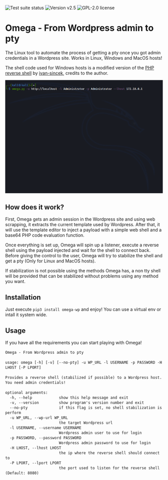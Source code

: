 <img alt="Test suite status" src="https://img.shields.io/github/workflow/status/anthares101/omega/CI?style=for-the-badge"> <img alt="Version v2.5" src="https://img.shields.io/badge/version-v2.5-blue?style=for-the-badge"> <img alt="GPL-2.0 license" src="https://img.shields.io/github/license/anthares101/omega?style=for-the-badge">

# Omega - From Wordpress admin to pty

The Linux tool to automate the process of getting a pty once you got admin credentials in a Wordpress site. Works in Linux, Windows and MacOS hosts! 

The shell code used for Windows hosts is a modified version of the [PHP reverse shell](https://github.com/ivan-sincek/php-reverse-shell/blob/master/src/php_reverse_shell.php) by [ivan-sincek](https://github.com/ivan-sincek), credits to the author.

![Omega getting a pty to a Wordpress host](https://raw.githubusercontent.com/anthares101/omega/master/assets/demo.gif)

## How does it work?

First, Omega gets an admin session in the Wordpress site and using web scrapping, it extracts the current template used by Wordpress. After that, it will use the template editor to inject a payload with a simple web shell and a base64 PHP code evaluation function.

Once everything is set up, Omega will spin up a listener, execute a reverse shell using the payload injected and wait for the shell to connect back. Before giving the control to the user, Omega will try to stabilize the shell and get a pty (Only for Linux and MacOS hosts).

If stabilization is not possible using the methods Omega has, a non tty shell will be provided that can be stabilized without problems using any method you want.

## Installation

Just execute `pip3 install omega-wp` and enjoy! You can use a virtual env or intall it system wide.

## Usage

If you have all the requirements you can start playing with Omega!

```
Omega - From Wordpress admin to pty

usage: omega [-h] [-v] [--no-pty] -u WP_URL -l USERNAME -p PASSWORD -H LHOST [-P LPORT]

Provides a reverse shell (stabilized if possible) to a Wordpress host. You need admin credentials!

optional arguments:
  -h, --help            show this help message and exit
  -v, --version         show program's version number and exit
  --no-pty              if this flag is set, no shell stabilization is perform
  -u WP_URL, --wp-url WP_URL
                        the target Wordpress url
  -l USERNAME, --username USERNAME
                        Wordpress admin user to use for login
  -p PASSWORD, --password PASSWORD
                        Wordpress admin password to use for login
  -H LHOST, --lhost LHOST
                        the ip where the reverse shell should connect to
  -P LPORT, --lport LPORT
                        the port used to listen for the reverse shell (Default: 8080)
```
